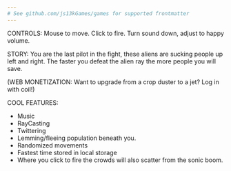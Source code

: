 ```yaml
---
# See github.com/js13kGames/games for supported frontmatter
---
```

CONTROLS: Mouse to move. Click to fire. 
Turn sound down, adjust to happy volume. 

STORY: You are the last pilot in the fight, these aliens are sucking people up left and right. The faster you defeat the alien ray the more people you will save. 

(WEB MONETIZATION: Want to upgrade from a crop duster to a jet? Log in with coil!)

COOL FEATURES: 
- Music 
- RayCasting
- Twittering
- Lemming/fleeing population beneath you.
- Randomized movements
- Fastest time stored in local storage
- Where you click to fire the crowds will also scatter from the sonic boom.